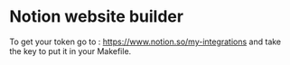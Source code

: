# Notion website builder

To get your token go to : https://www.notion.so/my-integrations and take the key to put it in your Makefile.
